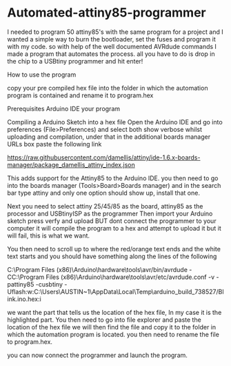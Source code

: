 # Automated-attiny85-programmer
I needed to program 50 attiny85's with the same program for a project and I wanted a simple way to burn the bootloader, set the fuses and program it with my code. so with help of the well documented AVRdude commands I made a program that automates the process. all you have to do is drop in the chip to a USBtiny programmer and hit enter!

How to use the program

copy your pre compiled hex file into the folder in which the automation program is contained and rename it to program.hex

Prerequisites
Arduino IDE
your program

Compiling a Arduino Sketch into a hex file
Open the Arduino IDE and go into preferences (File>Preferences) and select both show verbose whilst uploading and compilation, under that in the additional boards manager URLs box paste the following link 

https://raw.githubusercontent.com/damellis/attiny/ide-1.6.x-boards-manager/package_damellis_attiny_index.json

This adds support for the Attiny85 to the Arduino IDE. you then need to go into the boards manager (Tools>Board>Boards manager) and in the search bar type attiny and only one option should show up, install that one.

Next you need to select attiny 25/45/85 as the board, attiny85 as the processor and USBtinyISP as the programmer 
Then import your Arduino sketch
press verfy and upload BUT dont connect the programmer to your computer 
it will compile the program to a hex and attempt to upload it but it will fail, this is what we want.

You then need to scroll up to where the red/orange text ends and the white text starts and you should have something along the lines of the following

C:\Program Files (x86)\Arduino\hardware\tools\avr/bin/avrdude -CC:\Program Files (x86)\Arduino\hardware\tools\avr/etc/avrdude.conf -v -pattiny85 -cusbtiny -Uflash:w:C:\Users\AUSTIN~1\AppData\Local\Temp\arduino_build_738527/Blink.ino.hex:i 

we want the part that tells us the location of the hex file, In my case it is the highlighted part. You then need to go into file explorer and paste the location of the hex file we will then find the file and copy it to the folder in which the automation program is located. you then need to rename the file to program.hex.

you can now connect the programmer and launch the program.

